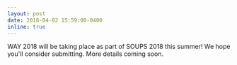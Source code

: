 ```yaml
---
layout: post
date: 2018-04-02 15:59:00-0400
inline: true
---
```


WAY 2018 will be taking place as part of SOUPS 2018 this summer! We hope you'll consider submitting. More details coming soon.

